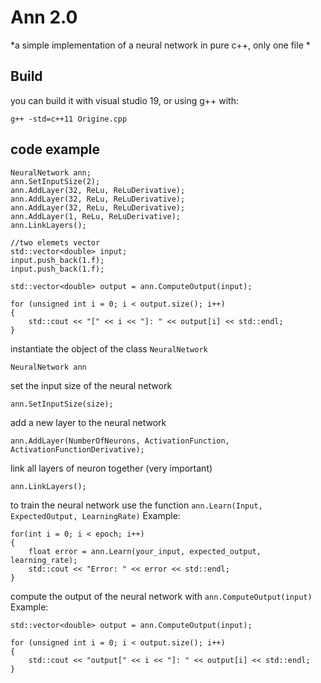  # **Ann 2.0**
 *a simple implementation of a neural network in pure c++, only one file * 
 
 
 
 ## Build
 you can build it with visual studio 19, or using g++ with:
 

  

    g++ -std=c++11 Origine.cpp

## code example

    NeuralNetwork ann;
	ann.SetInputSize(2);
	ann.AddLayer(32, ReLu, ReLuDerivative);
	ann.AddLayer(32, ReLu, ReLuDerivative); 
	ann.AddLayer(32, ReLu, ReLuDerivative);
	ann.AddLayer(1, ReLu, ReLuDerivative);
	ann.LinkLayers();
	
	//two elemets vector
	std::vector<double> input;
	input.push_back(1.f);
	input.push_back(1.f);
	
	std::vector<double> output = ann.ComputeOutput(input);

	for (unsigned int i = 0; i < output.size(); i++)
	{
		std::cout << "[" << i << "]: " << output[i] << std::endl;
	}
  
  
instantiate the object of the class `NeuralNetwork`

    NeuralNetwork ann
    
set the input size of the neural network

    ann.SetInputSize(size);
add a new layer to the neural network

    ann.AddLayer(NumberOfNeurons, ActivationFunction, ActivationFunctionDerivative);
link all layers of neuron together (very important)

    ann.LinkLayers();
    
to train the neural network use the function `ann.Learn(Input, ExpectedOutput, LearningRate)` Example:

    for(int i = 0; i < epoch; i++)
    {
	    float error = ann.Learn(your_input, expected_output, learning_rate);
	    std::cout << "Error: " << error << std::endl;
	}

compute the output of the neural network with `ann.ComputeOutput(input)` Example:

    std::vector<double> output = ann.ComputeOutput(input);
    
    for (unsigned int i = 0; i < output.size(); i++)
    {
    	std::cout << "output[" << i << "]: " << output[i] << std::endl;
    }
